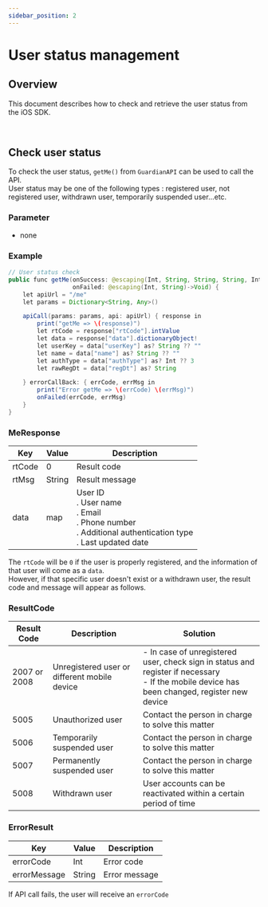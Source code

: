 ```yaml
---
sidebar_position: 2
---
```

# User status management

## Overview
This document describes how to check and retrieve the user status from the iOS SDK.

<br/>

## Check user status
To check the user status, `getMe()` from `GuardianAPI` can be used to call the API.   
User status may be one of the following types : registered user, not registered user, withdrawn user, temporarily suspended user...etc.

### Parameter
- none

### Example
```java
// User status check
public func getMe(onSuccess: @escaping(Int, String, String, String, Int)->Void,
                  onFailed: @escaping(Int, String)->Void) {
    let apiUrl = "/me"
    let params = Dictionary<String, Any>()

    apiCall(params: params, api: apiUrl) { response in
        print("getMe => \(response)")
        let rtCode = response["rtCode"].intValue
        let data = response["data"].dictionaryObject!
        let userKey = data["userKey"] as? String ?? ""
        let name = data["name"] as? String ?? ""
        let authType = data["authType"] as? Int ?? 3
        let rawRegDt = data["regDt"] as? String

    } errorCallBack: { errCode, errMsg in
        print("Error getMe => \(errCode) \(errMsg)")
        onFailed(errCode, errMsg)
    }
}
```
### MeResponse
|Key|Value|Description|
|------|---|---|
|rtCode|0|Result code|
|rtMsg|String|Result message|
|data|map|User ID<br/>. User name<br/>. Email<br/>. Phone number<br/>. Additional authentication type<br/>. Last updated date|

The `rtCode` will be `0` if the user is properly registered, and the information of that user will come as a `data`.   
However, if that specific user doesn't exist or a withdrawn user, the result code and message will appear as follows.

### ResultCode
|Result Code|Description|Solution|
|------|---|---|
|2007 or 2008|Unregistered user or different mobile device |- In case of unregistered user, check sign in status and register if necessary <br/> - If the mobile device has been changed, register new device|
|5005|Unauthorized user|Contact the person in charge to solve this matter|
|5006|Temporarily suspended user|Contact the person in charge to solve this matter|
|5007|Permanently suspended user|Contact the person in charge to solve this matter|
|5008|Withdrawn user|User accounts can be reactivated within a certain period of time|

### ErrorResult
|Key|Value|Description|
|------|---|---|
|errorCode|Int|Error code|
|errorMessage|String|Error message|

If API call fails, the user will receive an `errorCode`
